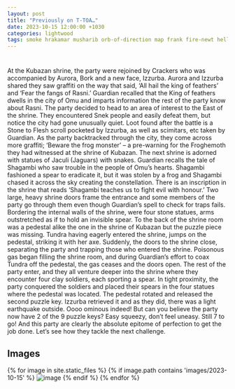 ```yaml
---
layout: post
title: "Previously on T-TOA…"
date: 2023-10-15 12:00:00 +1030
categories: lightwood
tags: smoke hrakamar musharib orb-of-direction map frank fire-newt hellhound gremlin
---
```

#
At the Kubazan shrine, the party were rejoined by Crackers who was accompanied by Aurora, Bork and a new face, Izzurba. Aurora and Izzurba shared they saw graffiti on the way that said, ‘All hail the king of feathers’ and ‘Fear the fangs of Rasni.’ Guardian recalled that the King of feathers dwells in the city of Omu and imparts information the rest of the party know about Rasni. The party decided to head to an area of interest to the East of the shrine. They encountered Snek people and easily defeat them, but notice the city had gone unusually quiet. Loot found after the battle is a Stone to Flesh scroll pocketed by Izzurba, as well as scimitars, etc taken by Guardian. As the party backtracked through the city, they come across more graffiti; ‘Beware the frog monster’ – a pre-warning for the Froghemoth they had witnessed at the shrine of Kubazan. The next shrine is adorned with statues of Jaculi (Jaguars) with snakes. Guardian recalls the tale of Shagambi who saw trouble in the people of Omu’s hearts. Shagambi fashioned a spear to eradicate it, but it was stolen by a frog and Shagambi chased it across the sky creating the constellation. There is an inscription in the shrine that reads ‘Shagambi teaches us to fight evil with honour.’ Two large, heavy shrine doors frame the entrance and some members of the party go through them even though Guardian’s spell to check for traps fails. Bordering the internal walls of the shrine, were four stone statues, arms outstretched as if to hold an invisible spear. To the back of the shrine room was a pedestal alike the one in the shrine of Kubazan but the puzzle piece was missing. Tundra having eagerly entered the shrine, jumps on the pedestal, striking it with her axe. Suddenly, the doors to the shrine close, separating the party and trapping those who entered the shrine. Poisonous gas began filling the shrine room, and during Guardian’s effort to coax Tundra off the pedestal, the gas ceases and the doors open. The rest of the party enter, and they all venture deeper into the shrine where they encounter four clay soldiers, each sporting a spear. In tight proximity, the party conquered the soldiers and placed their spears in the four statues where the pedestal was located. The pedestal rotated and released the second puzzle key. Izzurba retrieved it and as they did, there was a light earthquake outside. Oooo ominous indeed! But can you believe the party now have 2 of the 9 puzzle keys? Easy squeezy, don’t feel uneasy. Still 7 to go! And this party are clearly the absolute epitome of perfection to get the job done. Let’s see how they tackle the next challenge.

## Images
{% for image in site.static_files %}
{% if image.path contains 'images/2023-10-15' %}
<img src="{{image.path}}" alt="image" />
{% endif %}
{% endfor %}
